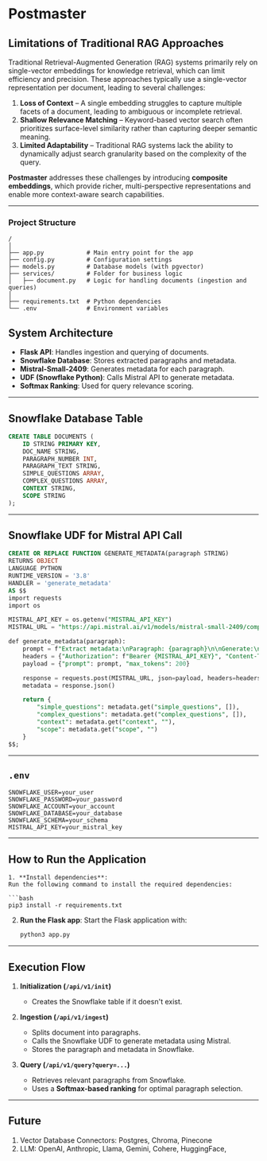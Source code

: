 # **Postmaster**

## **Limitations of Traditional RAG Approaches**

Traditional Retrieval-Augmented Generation (RAG) systems primarily rely on single-vector embeddings for knowledge retrieval, which can limit efficiency and precision. These approaches typically use a single-vector representation per document, leading to several challenges:

1. **Loss of Context** – A single embedding struggles to capture multiple facets of a document, leading to ambiguous or incomplete retrieval.
2. **Shallow Relevance Matching** – Keyword-based vector search often prioritizes surface-level similarity rather than capturing deeper semantic meaning.
3. **Limited Adaptability** – Traditional RAG systems lack the ability to dynamically adjust search granularity based on the complexity of the query.

**Postmaster** addresses these challenges by introducing **composite embeddings**, which provide richer, multi-perspective representations and enable more context-aware search capabilities.

---
### Project Structure

```
/
│
├── app.py            # Main entry point for the app
├── config.py         # Configuration settings
├── models.py         # Database models (with pgvector)
├── services/         # Folder for business logic
│   ├── document.py   # Logic for handling documents (ingestion and queries)
│
├── requirements.txt  # Python dependencies
└── .env              # Environment variables
```

## System Architecture 
- **Flask API**: Handles ingestion and querying of documents.  
- **Snowflake Database**: Stores extracted paragraphs and metadata.  
- **Mistral-Small-2409**: Generates metadata for each paragraph.  
- **UDF (Snowflake Python)**: Calls Mistral API to generate metadata.  
- **Softmax Ranking**: Used for query relevance scoring.


---

##  Snowflake Database Table
```sql
CREATE TABLE DOCUMENTS (
    ID STRING PRIMARY KEY, 
    DOC_NAME STRING, 
    PARAGRAPH_NUMBER INT, 
    PARAGRAPH_TEXT STRING, 
    SIMPLE_QUESTIONS ARRAY, 
    COMPLEX_QUESTIONS ARRAY, 
    CONTEXT STRING, 
    SCOPE STRING
);
```

---

##  Snowflake UDF for Mistral API Call 
```sql
CREATE OR REPLACE FUNCTION GENERATE_METADATA(paragraph STRING)
RETURNS OBJECT
LANGUAGE PYTHON
RUNTIME_VERSION = '3.8'
HANDLER = 'generate_metadata'
AS $$
import requests
import os

MISTRAL_API_KEY = os.getenv("MISTRAL_API_KEY")
MISTRAL_URL = "https://api.mistral.ai/v1/models/mistral-small-2409/completions"

def generate_metadata(paragraph):
    prompt = f"Extract metadata:\nParagraph: {paragraph}\n\nGenerate:\n- Simple Questions\n- Complex Questions\n- Context\n- Scope"
    headers = {"Authorization": f"Bearer {MISTRAL_API_KEY}", "Content-Type": "application/json"}
    payload = {"prompt": prompt, "max_tokens": 200}

    response = requests.post(MISTRAL_URL, json=payload, headers=headers)
    metadata = response.json()

    return {
        "simple_questions": metadata.get("simple_questions", []),
        "complex_questions": metadata.get("complex_questions", []),
        "context": metadata.get("context", ""),
        "scope": metadata.get("scope", "")
    }
$$;
```

---


##  `.env`
```
SNOWFLAKE_USER=your_user
SNOWFLAKE_PASSWORD=your_password
SNOWFLAKE_ACCOUNT=your_account
SNOWFLAKE_DATABASE=your_database
SNOWFLAKE_SCHEMA=your_schema
MISTRAL_API_KEY=your_mistral_key
```

---


## **How to Run the Application**

   ```
1. **Install dependencies**:
   Run the following command to install the required dependencies:

   ```bash
   pip3 install -r requirements.txt
   ```

2. **Run the Flask app**:
   Start the Flask application with:

   ```bash
   python3 app.py
   ```

---

##  Execution Flow
1. **Initialization (`/api/v1/init`)**  
   - Creates the Snowflake table if it doesn't exist.  

2. **Ingestion (`/api/v1/ingest`)**  
   - Splits document into paragraphs.  
   - Calls the Snowflake UDF to generate metadata using Mistral.  
   - Stores the paragraph and metadata in Snowflake.  

3. **Query (`/api/v1/query?query=...`)**  
   - Retrieves relevant paragraphs from Snowflake.  
   - Uses a **Softmax-based ranking** for optimal paragraph selection.  

---

##  Future

1. Vector Database Connectors: Postgres, Chroma, Pinecone
2. LLM: OpenAI, Anthropic, Llama, Gemini, Cohere, HuggingFace, 
